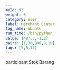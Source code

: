```yaml
---
myId: 93
weight: 5
category: user
label: Merchant Center
tag_name: ubuntu
run_time: /bin/python
value: [487,3,-1,2]
pairs: [1,30,800,8,10]
tags: [5,8,11]
---
```

participant Stok Barang
